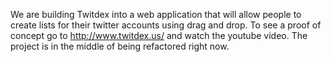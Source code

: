 We are building Twitdex into a web application that will allow people to create lists for their twitter accounts using drag and drop.  To see a proof of concept go to http://www.twitdex.us/ and watch the youtube video.  The project is in the middle of being refactored right now.